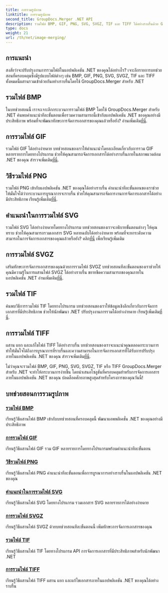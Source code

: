 ```yaml
---
title: การรวมรูปภาพ
linktitle: การรวมรูปภาพ
second_title: GroupDocs.Merger .NET API
description: รวมไฟล์ BMP, GIF, PNG, SVG, SVGZ, TIF และ TIFF ได้อย่างราบรื่นด้วย GroupDocs.Merger .NET รวมการจัดการเอกสารเข้ากับแอปพลิเคชัน .NET ของคุณอย่างมีประสิทธิภาพ
type: docs
weight: 21
url: /th/net/image-merging/
---
```

## การแนะนำ

สงสัยว่าจะปรับปรุงงานการรวมไฟล์ในแอปพลิเคชัน .NET ของคุณได้อย่างไร? เจาะลึกรายการบทช่วยสอนที่ครอบคลุมซึ่งมีรูปแบบไฟล์ต่างๆ เช่น BMP, GIF, PNG, SVG, SVGZ, TIF และ TIFF ทั้งหมดนี้ผสานรวมเข้าด้วยกันอย่างราบรื่นโดยใช้ GroupDocs.Merger สำหรับ .NET

## รวมไฟล์ BMP

 ในบทช่วยสอนนี้ เราจะเจาะลึกกระบวนการรวมไฟล์ BMP โดยใช้ GroupDocs.Merger สำหรับ .NET ค้นพบคำแนะนำทีละขั้นตอนเพื่อรวมความสามารถนี้เข้ากับแอปพลิเคชัน .NET ของคุณอย่างมีประสิทธิภาพ พร้อมที่จะพัฒนาทักษะการจัดการเอกสารของคุณแล้วหรือยัง? อ่านเพิ่มเติม[ที่นี่](./merge-bmp-files/).

## การรวมไฟล์ GIF

 รวมไฟล์ GIF ได้อย่างง่ายดาย บทช่วยสอนของเราให้คำแนะนำโดยละเอียดเกี่ยวกับการรวม GIF หลายรายการโดยทางโปรแกรม ช่วยให้คุณสามารถจัดการเอกสารได้อย่างราบรื่นภายในสภาพแวดล้อม .NET ของคุณ สำรวจเพิ่มเติม[ที่นี่](./merging-gif-files/).

## วิธีรวมไฟล์ PNG

รวมไฟล์ PNG เข้ากับแอปพลิเคชัน .NET ของคุณได้อย่างราบรื่น คำแนะนำทีละขั้นตอนของเราช่วยให้มั่นใจได้ว่ากระบวนการบูรณาการจะราบรื่น ช่วยให้คุณสามารถจัดการงานการจัดการเอกสารได้อย่างมีประสิทธิภาพ เรียนรู้เพิ่มเติม[ที่นี่](./how-to-merge-png-files/).

## คำแนะนำในการรวมไฟล์ SVG

 รวมไฟล์ SVG ได้อย่างง่ายดายโดยทางโปรแกรม บทช่วยสอนของเราจะอธิบายขั้นตอนต่างๆ ให้คุณทราบ ช่วยให้คุณสามารถรวมเอกสาร SVG หลายฉบับได้อย่างง่ายดาย พร้อมที่จะยกระดับความสามารถในการจัดการเอกสารของคุณแล้วหรือยัง? คลิก[ที่นี่](./guide-merging-svg-files/) เพื่อเรียนรู้เพิ่มเติม

## การรวมไฟล์ SVGZ

 เสริมทักษะการจัดการเอกสารของคุณด้วยการรวมไฟล์ SVGZ บทช่วยสอนทีละขั้นตอนของเราช่วยให้คุณมีความรู้ในการผสานไฟล์ SVGZ ได้อย่างราบรื่น ขยายขีดความสามารถของคุณภายในแอปพลิเคชัน .NET อ่านเพิ่มเติม[ที่นี่](./merging-svgz-files/).

## รวมไฟล์ TIF

 ค้นพบวิธีการรวมไฟล์ TIF โดยทางโปรแกรม บทช่วยสอนของเราให้ข้อมูลเชิงลึกเกี่ยวกับการจัดการเอกสารที่มีประสิทธิภาพ ช่วยให้นักพัฒนา .NET ปรับปรุงงานการรวมได้อย่างง่ายดาย เรียนรู้เพิ่มเติม[ที่นี่](./merge-tif-files/).

## การรวมไฟล์ TIFF

ผสาน แยก และแก้ไขไฟล์ TIFF ได้อย่างราบรื่น บทช่วยสอนของเราจะแนะนำคุณตลอดกระบวนการ ทำให้มั่นใจได้ถึงการบูรณาการที่ราบรื่นและความสามารถในการจัดการเอกสารที่ได้รับการปรับปรุงภายในแอปพลิเคชัน .NET ของคุณ สำรวจเพิ่มเติม[ที่นี่](./merging-tiff-files/).

ไม่ว่าคุณจะรวมไฟล์ BMP, GIF, PNG, SVG, SVGZ, TIF หรือ TIFF GroupDocs.Merger สำหรับ .NET จะทำให้กระบวนการง่ายขึ้น โดยนำเสนอโซลูชันที่ครอบคลุมสำหรับการจัดการเอกสารภายในแอปพลิเคชัน .NET ของคุณ ปลดล็อคศักยภาพสูงสุดสำหรับโครงการของคุณวันนี้!
## บทช่วยสอนการรวมรูปภาพ
### [รวมไฟล์ BMP](./merge-bmp-files/)
เรียนรู้วิธีผสานไฟล์ BMP เข้ากับบทช่วยสอนที่ครอบคลุมนี้ พัฒนาแอพพลิเคชั่น .NET ของคุณอย่างมีประสิทธิภาพ
### [การรวมไฟล์ GIF](./merging-gif-files/)
เรียนรู้วิธีผสานไฟล์ GIF รวม GIF หลายรายการโดยทางโปรแกรมพร้อมคำแนะนำทีละขั้นตอน
### [วิธีรวมไฟล์ PNG](./how-to-merge-png-files/)
เรียนรู้วิธีผสานไฟล์ PNG คำแนะนำทีละขั้นตอนเพื่อการบูรณาการอย่างราบรื่นในแอปพลิเคชัน .NET ของคุณ
### [คำแนะนำในการรวมไฟล์ SVG](./guide-merging-svg-files/)
เรียนรู้วิธีผสานไฟล์ SVG โดยทางโปรแกรม รวมเอกสาร SVG หลายรายการได้อย่างง่ายดาย
### [การรวมไฟล์ SVGZ](./merging-svgz-files/)
เรียนรู้วิธีผสานไฟล์ SVGZ ด้วยบทช่วยสอนทีละขั้นตอนนี้ เพิ่มทักษะการจัดการเอกสารของคุณ
### [รวมไฟล์ TIF](./merge-tif-files/)
เรียนรู้วิธีผสานไฟล์ TIF โดยทางโปรแกรม API การจัดการเอกสารที่มีประสิทธิภาพสำหรับนักพัฒนา .NET
### [การรวมไฟล์ TIFF](./merging-tiff-files/)
เรียนรู้วิธีผสานไฟล์ TIFF ผสาน แยก และแก้ไขเอกสารภายในแอปพลิเคชัน .NET ของคุณได้อย่างราบรื่น